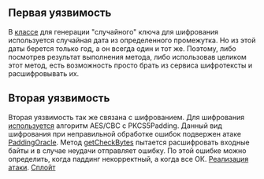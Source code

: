 ## Первая уязвимость

В [классе](https://github.com/HackerDom/ctfcup-2021-AD/blob/main/services/ATM-machine/src/main/java/com/cryptojava/elephantass/keygen/DateBasedKeyGen.java) для генерации "случайного" ключа для шифрования используется случайная дата из определенного промежутка. Но из этой даты берется только год, а он всегда один и тот же. Поэтому, либо посмотрев результат выполнения метода, либо использовав целиком этот метод, есть возможность просто брать из сервиса шифротексты и расшифровывать их.


## Вторая уязвимость

Вторая уязвимость так же связана с шифрованием. Для шифрования [используется](https://github.com/HackerDom/ctfcup-2021-AD/blob/main/services/ATM-machine/src/main/java/ru/ctf/crypto/CryptoServiceImpl.java) алгоритм AES/CBC с PKCS5Padding. Данный вид шифрования при неправильной обработке ошибок подвержен атаке [PaddingOracle](https://habr.com/ru/post/247527/).
Метод [getCheckBytes](https://github.com/HackerDom/ctfcup-2021-AD/blob/main/services/ATM-machine/src/main/java/ru/ctf/tcp/MessageHandler.java) пытается расшифровать входные байты и в случае неудачи отправляет ошибку. По этой ошибке можно определить, когда паддинг некорректный, а когда все ОК. 
[Реализация атаки](paddingoracle.py).
[Сплойт](sploit.py) 
